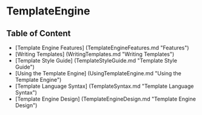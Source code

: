 TemplateEngine
==============

Table of Content
----------------

* [Template Engine Features] (TemplateEngineFeatures.md "Features")
* [Writing Templates] (WritingTemplates.md "Writing Templates")
* [Template Style Guide] (TemplateStyleGuide.md "Template Style Guide")
* [Using the Template Engine] (UsingTemplateEngine.md "Using the Template Engine")
* [Template Language Syntax] (TemplateSyntax.md "Template Language Syntax")
* [Template Engine Design] (TemplateEngineDesign.md "Template Engine Design")
